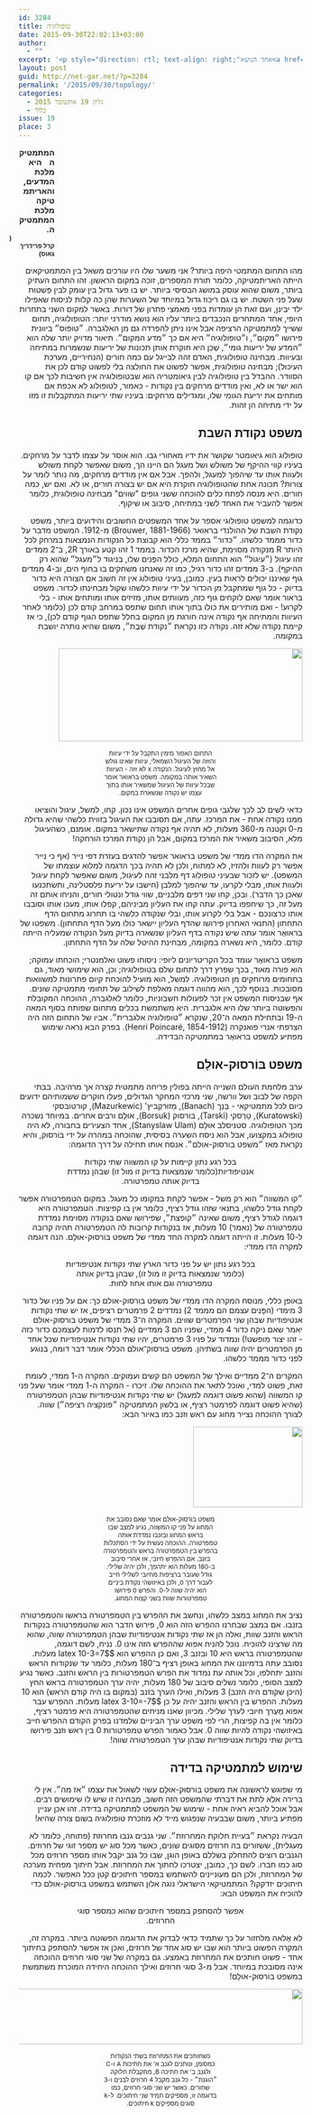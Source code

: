 ```yaml
---
id: 3284
title: טופולוגיה
date: 2015-09-30T22:02:13+03:00
author:
  - ""
excerpt: '<p style="direction: rtl; text-align: right;">אחד הנוש<a href="http://net-gar.net/wp-content/uploads/2015/09/klein_bottle-e1443613183898.png"><img class="alignright wp-image-3380 " src="http://net-gar.net/wp-content/uploads/2015/09/klein_bottle-300x225.png" alt="" width="123" height="92" /></a>אים המתמטיים היפים ביותר הוא הטופולוגיה, תחום ששייך למתמטיקה הרציפה אבל אינו ניתן להפרדה גם מן האלגברה. ״טוֹפּוֹס״ ביוונית פירושו ״מקום״, ו״טופולוגיה״ היא אם כך ״מדע המקום״. תיאור מדויק יותר שלה הוא ״המדע של יריעות גומי״, שֶׁכֵּן היא חוקרת אותן תכונות של יריעות שנשמרות במתיחה ובעיוות.</p>'
layout: post
guid: http://net-gar.net/?p=3284
permalink: '/2015/09/30/topology/'
categories:
  - גליון 19 אוקטובר 2015
  - כללי
issue: 19
place: 3
---
```

<p style="direction: rtl; text-align: right; padding-right: 440px; font-weight: bold;">
  <span style="word-spacing: 10px;">המתמטיקה היא מלכת המדעים,</span><br /> והאריתמטיקה מלכת המתמטיקה.<br /> <span style="font-size: 11px; padding-right: 76px;">(קרל פרידריך גאוס)</span>
</p>

<p style="direction: rtl; text-align: right;">
  מהו התחום המתמטי היפה ביותר? אני משער שלו היו עורכים משאל בין המתמטיקאים הייתה האריתמטיקה, כלומר תורת המספרים, זוכה במקום הראשון. זהו התחום העתיק ביותר, משום שהוא עוסק במושג הבסיסי ביותר. יש בו פער גדול בין עומק לבין פַּשְׁטוּת שעל פני השטח. יש בו גם ריכוז גדול במיוחד של השערות שהן כה קלות לניסוח שאפילו ילד יבינן, ועם זאת הן עומדות בפני מאמצי פתרון של דורות. באשר למקום השני בתחרות היופי, אחד המתחרים הנכבדים ביותר עליו הוא נושא מודרני יותר: הטופולוגיה, תחום ששייך למתמטיקה הרציפה אבל אינו ניתן להפרדה גם מן האלגברה. ״טוֹפּוֹס״ ביוונית פירושו ״מקום״, ו״טופולוגיה״ היא אם כך ״מדע המקום״. תיאור מדויק יותר שלה הוא ״המדע של יריעות גומי״, שֶׁכֵּן היא חוקרת אותן תכונות של יריעות שנשמרות במתיחה ובעיוות. מבחינה טופולוגית, האדם זהה לבייגל עם כמה חורים (הנחיריים, מערכת העיכול); מבחינה טופולוגית, אפשר לפשוט את החולצה בלי לפשוט קודם לכן את הסוודר. ההבדל בין טופולוגיה לבין גיאומטריה הוא שבטופולוגיה אין חשיבות לכך אם קו הוא ישר או לא, ואין מודדים מרחקים בין נקודות - כאמור, לטופולוג לא אכפת אם מותחים את יריעת הגומי שלו, ומגדילים מרחקים: בעיניו שתי יריעות המתקבלות זו מזו על ידי מתיחה הן זהות.
</p>

<h2 style="direction: rtl; text-align: right;">
  משפט נקודת השבת
</h2>

<p style="direction: rtl; text-align: right;">
  טופולוג הוא גיאומטר שקושר את ידיו מאחורי גבו. הוא אוסר על עצמו לדבר על מרחקים. בעיניו קווי ההיקף של משולש ושל מעגל הם היינו הך, משום שאפשר לקחת משולש ולעוות אותו עד שיהפוך למעגל, ולהפך. אבל אם אין מודדים מרחקים, מה נותר לומר על צורות? תכונה אחת שהטופולוגיה חוקרת היא אם יש בצורה חורים, או לא. ואם יש, כמה חורים. היא מנסה לפתח כלים להוכחה ששני גופים "שווים" מבחינה טופולוגית, כלומר אפשר להעביר את האחד לשני במתיחה, סיבוב או שיקוף.
</p>

<p style="direction: rtl; text-align: right;">
  כדוגמה למשפט טופולוגי אספר על אחד המשפטים החשובים והידועים ביותר, משפט נקודת השבת של ההולנדי בראואר (1881-1966 ,Brouwer) מ-1912. המשפט מדבר על כדור מממד כלשהו. ״כדור״ בממד כללי הוא קבוצת כל הנקודות הנמצאות במרחק לכל היותר R מנקודה מסוימת, שהיא מרכז הכדור. בממד 1 זהו קטע באורך 2R, ב־2 ממדים זהו עיגול (״עיגול״ הוא התחום המלא, כולל הפְּנִים שלו, בניגוד ל״מעגל״ שהוא רק ההיקף). ב-3 ממדים זהו כדור רגיל, כמו זה שאנחנו משחקים בו בחוף הים, וב-4 ממדים גוף שאיננו יכולים לראות בעין. כמובן, בעיני טופולוג אין זה חשוב אם הצורה היא כדור בדיוק - כל גוף שמתקבל מן הכדור על ידי עיוות כלשהו שקול מבחינתו לכדור. משפט בראור אומר שאם לוקחים גוף כזה, מעוותים אותו, מזיזים אותו ומותחים אותו - בלי לקרוע! - ואם מותירים את כולו בתוך אותו תחום שתפס במרחב קודם לכן (כלומר לאחר העיוות והמתיחה אף נקודה אינה חורגת מן המקום בחלל שתפס הגוף קודם לכן), כי אז קיימת נקודה שלא זזה. נקודה כזו נקראת ״נקודת שֶׁבֶת״, משום שהיא נותרה יושבת במקומה.
</p>

<p style="direction: rtl; text-align: right;">
  <img class="aligncenter wp-image-3301 " src="http://net-gar.net/wp-content/uploads/2015/09/topology1_2.png" alt="" width="433" height="165" />
</p>

<p style="direction: rtl; text-align: center; font-size: 11px; padding-right: 150px; padding-left: 150px;">
  התחום האפור מימין התקבל על ידי עיוות והזזה של העיגול השמאלי, עיוות שאינו גולש אל מחוץ לעיגול. הנקודה x לא זזה - העיוות השאיר אותה במקומה. משפט בראואר אומר שבכל עיוות של העיגול שמשאיר אותו בתוך עצמו יש נקודה שנשארת במקום.
</p>

<p style="direction: rtl; text-align: right;">
  כדאי לשים לב לכך שלגבי גופים אחרים המשפט אינו נכון. קחו, למשל, עיגול והוציאו ממנו נקודה אחת - את המרכז. עתה, אם תסובבו את העיגול בזווית כלשהי שהיא גדולה מ-0 וקטנה מ-360 מעלות, לא תהיה אף נקודה שתישאר במקום. אומנם, כשהעיגול מלא, הסיבוב משאיר את המרכז במקום, אבל הן נקודת המרכז הורחקה!
</p>

<p style="direction: rtl; text-align: right;">
  את המקרה הדו ממדי של משפט בראואר אפשר להדגים בעזרת דפי נייר (אף כי נייר אפשר רק לעוות ולהזיז, לא למתוח, ולכן לא תהיה בכך הדגמה למלוא עוצמתו של המשפט). יש לזכור שבעיני טופולוג דף מלבני זהה לעיגול, משום שאפשר לקחת עיגול ולעוות אותו, מבלי לקרעו, עד שיהפוך למלבן (חישבו על יריעת פלסטלינה, ותשתכנעו שאכן כך הדבר). ובכן, קחו שני דפים מלבניים, שווי גודל ונטולי חורים, והניחו אותם זה מעל זה, כך שיחפפו בדיוק. עתה קחו את העליון מביניהם, קפלו אותו, מעכו אותו וסובבו אותו כרצונכם - אבל בלי לקרוע אותו, ובלי שנקודה כלשהי בו תחרוג מתחום הדף התחתון (התנאי האחרון פירושו שהדף העליון יישאר כולו מעל הדף התחתון). משפטו של בראוּאֶר אומר עתה שיש נקודה בדף העליון שנשארה בדיוק מעל הנקודה שמעליה הייתה קודם. כלומר, היא נשארה במקומה, מבחינת ההיטל שלה על הדף התחתון.
</p>

<p style="direction: rtl; text-align: right;">
  משפט בראוּאֶר עומד בכל הקריטריונים ליופי: ניסוחו פשוט ואלמנטרי; הוכחתו עמוקה; הוא פורה מאוד, בכך שפרץ דרך לתחום שלם בטופולוגיה; וכן, הוא שימושי מאוד, גם בתחומים מרוחקים מן הטופולוגיה. למשל, הוא מועיל להוכחת קיום פתרונות למשוואות מסובכות. בנוסף לכך, הוא מהווה דוגמה מאלפת לשילוב של תחומי מתמטיקה שונים. אף שבניסוח המשפט אין זכר לפעולות חשבוניות, כלומר לאלגברה, ההוכחה המקובלת והפשוטה ביותר שלו היא אלגברית. היא משתמשת בכלים מתחום שפותח בסוף המאה ה-19 ובתחילת המאה ה־20, שנקרא ״טופולוגיה אלגברית״. אביו של התחום הזה היה הצרפתי אנרי פואנקרה (1854-1912 ,Henri Poincaré). בפרק הבא נראה שימוש מפתיע למשפט בראוּאֶר במתמטיקה הבדידה.
</p>

<h2 style="direction: rtl; text-align: right;">
  משפט בּוֹרסוּק-אוּלָם
</h2>

<p style="direction: rtl; text-align: right;">
  ערב מלחמת העולם השנייה הייתה בפולין פריחה מתמטית קצרה אך מרהיבה. בבתי הקפה של לבוב ושל וורשה, שני מרכזי המחקר הגדולים, פעלו חוקרים ששמותיהם ידועים כיום לכל מתמטיקאי - בַּנַך (Banach), מַזוּרקֶביץ' (Mazurkewic), קוּרטוֹבסקי (Kuratowski), טַרְסקי (Tarski), בורסוק (Borsuk), אוּלָם ורבים אחרים. במיוחד נשכרה מכך הטופולוגיה. סטניסלב אוּלָם (Stanyslaw Ulam), אחד הצעירים בחבורה, לא היה טופולוג במקצועו, אבל הוא ניסח השערה בסיסית, שהוכחה במהרה על ידי בּוֹרסוּק, והיא נקראת מאז ״משפט בורסוק-אולם״. אנסח אותו תחילה על דרך הדוגמה:
</p>

<p style="direction: rtl; text-align: center;">
  בכל רגע נתון קיימות על קו המשווה שתי נקודות<br /> אנטיפודיות(כלומר שנמצאות בדיוק זו מול זו) שבהן נמדדת<br /> בדיוק אותה טמפרטורה.
</p>

<p style="direction: rtl; text-align: right;">
  ״קו המשווה״ הוא רק משל - אפשר לקחת במקומו כל מעגל. במקום הטמפרטורה אפשר לקחת גודל כלשהו, בתנאי שזהו גודל רציף, כלומר אין בו קפיצות. הטמפרטורה היא דוגמה לגודל רציף, משום שאינה ״קופצת״, שפירושו שאם בנקודה מסוימת נמדדת טמפרטורה של (נאמר) 10 מעלות, אז בנקודות קרובות לה הטמפרטורה תהיה קרובה ל-10 מעלות. זו הייתה דוגמה למקרה החד ממדי של משפט בּוֹרסוּק-אוּלָם. הנה דוגמה למקרה הדו ממדי:
</p>

<p style="direction: rtl; text-align: center;">
  בכל רגע נתון יש על פני כדור הארץ שתי נקודות אנטיפודיות<br /> (כלומר שנמצאות בדיוק זו מול זו), שבהן בדיוק אותה<br /> טמפרטורה וגם אותו אחוז לחות.
</p>

<p style="direction: rtl; text-align: right;">
  באופן כללי, מנוסח המקרה הדו ממדי של משפט בורסוק-אולם כך: אם על פניו של כדור 3 מימדי (הפָּנִים עצמם הם מממד 2) נמדדים 2 פרמטרים רציפים, אז יש שתי נקודות אנטיפודיות שבהן שני הפרמטרים שווים. המקרה ה־3 ממדי של משפט בורסוק-אולם יאמר שאם ניקח כדור 4 ממדי, שפניו הם 3 ממדיים (אל תנסו לדמות לעצמכם כדור כזה - זהו יצור מופשט!) ונמדוד על פניו 3 פרמטרים, יהיו שתי נקודות אנטיפודיות שכל אחד מן הפרמטרים יהיה שווה בשתיהן. משפט בורסוק־אולם הכללי אומר דבר דומה, בנוגע לפני כדור מממד כלשהו.
</p>

<p style="direction: rtl; text-align: right;">
  המקרים ה־2 ממדיים ואילך של המשפט הם קשים ועמוקים. המקרה ה-1 ממדי, לעומת זאת, פשוט למדי, ואוכל לתאר את ההוכחה שלו. זיכרו - המקרה ה-1 ממדי אומר שעל פני קו המשווה (שהוא פשוט דוגמה למעגל) יש שתי נקודות אנטיפודיות שבהן הטמפרטורה (שהיא פשוט דוגמה לפרמטר רציף, או בלשון המתמטיקה ״פונקציה רציפה״) שווה. לצורך ההוכחה נצייר מחוג עם ראש וזנב כמו באיור הבא:
</p>

<p style="direction: rtl; text-align: right;">
  <img class="aligncenter wp-image-3299 size-full" src="http://net-gar.net/wp-content/uploads/2015/09/topology2_2.png" alt="" width="194" height="143" />
</p>

<p style="direction: rtl; text-align: center; font-size: 11px; padding-right: 150px; padding-left: 150px;">
  משפט בּוֹרסוּק-אוּלָם אומר שאם נסובב את המחוג על פני קו המשווה, נגיע למצב שבו בראש המחוג ובזנבו נמדדת אותה טמפרטורה. ההוכחה נעשית על ידי הסתכלות בהפרש בין הטמפרטורה בראש והטמפרטורה בזנב. אם ההפרש חיובי, אז אחרי סיבוב ב-180 מעלות הוא יתהפך, ולכן יהיה שלילי. גודל שעובר ברציפות מחיובי לשלילי חייב לעבור דרך 0, ולכן באיזושהי נקודת ביניים הוא יהיה שווה ל-0. והפרש 0 פירושו טמפרטורות שוות בשני קצות המחוג.
</p>

<p style="direction: rtl; text-align: right;">
  נציב את המחוג במצב כלשהו, ונחשב את ההפרש בין הטמפרטורה בראשו והטמפרטורה בזנבו. אם במצב שבחרנו ההפרש הזה הוא 0, פירוש הדבר הוא שהטמפרטורה בנקודות הראש והזנב שוות, ואלה הן אז שתי נקודות אנטיפודיות שבהן הטמפרטורה שווה, שהוא מה שרצינו להוכיח. נוכל להניח אפוא שההפרש הזה אינו 0. נניח, לשם דוגמה, שהטמפרטורה בראש היא 10 ובזנב 3, ואם כן ההפרש הוא $latex 10-3=7$ מעלות. נסובב עתה בדמיוננו את המחוג באופן רציף ב־180 מעלות, כלומר עד שנקודות הראש והזנב יתחלפו, וכל אותה עת נמדוד את הפרש הטמפרטורות בין הראש והזנב. כאשר נגיע למצב הסופי, כלומר נשלים סיבוב של 180 מעלות, יהיה ערך הטמפרטורה בראש החץ (היכן שקודם היה הזנב) 3 מעלות, ואילו הערך בזנב (במקום בו היה קודם הראש) הוא 10 מעלות. ההפרש בין הראש והזנב יהיה על כן $latex 3-10=-7$ מעלות. ההפרש עבר אפוא מֵעֶרך חיובי לערך שלילי. מכיוון שאנו מניחים שהטמפרטורה היא פרמטר רציף, כלומר אין בה קפיצות, הרי לפי משפט ערך הביניים שלמדנו בפרק הקודם ההפרש חייב באיזושהי נקודה להיות שווה 0. אבל כאמור הפרש טמפרטורות 0 בין ראש וזנב פירושו בדיוק שתי נקודות אנטיפודיות שבהן ערך הטמפרטורה שווה!
</p>

<h2 style="direction: rtl; text-align: right;">
  שימוש למתמטיקה בדידה
</h2>

<p style="direction: rtl; text-align: right;">
  מי שפוגש לראשונה את משפט בּוֹרסוּק-אוּלָם עשוי לשאול את עצמו ״אז מה״. אין לי ברירה אלא לתת את דברתי שהמשפט הזה חשוב, מבחינה זו שיש לו שימושים רבים. אבל אוכל להביא ראיה אחת - שימוש של המשפט למתמטיקה בדידה. זהו אכן עניין מפתיע ביותר, משום שבבעיה שנפגוש מייד לא מוזכרת טופולוגיה בשום צורה שהיא!
</p>

<p style="direction: rtl; text-align: right;">
  הבעיה נקראת ״בעיית חלוקת המחרוזת״. שני גנבים גנבו מחרוזת (פתוחה, כלומר לא מעגלית), ששזורים בה חרוזים מסוגים שונים, כאשר מכל סוג יש מספר זוגי של חרוזים. הגנבים רוצים להתחלק בשללם באופן הוגן, שבו כל גנב יקבל אותו מספר חרוזים מכל סוג כמו חברו. לשם כך, כמובן, יצטרכו לחתוך את המחרוזת. אבל חיתוך מפחית מערכה של המחרוזת, ולכן הם מעוניינים להשתמש במספר חיתוכים קטן ככל האפשר. לכמה חיתוכים יזדקקו? המתמטיקאי הישראלי נוגה אלון השתמש במשפט בורסוק-אולם כדי להוכיח את המשפט הבא:
</p>

<p style="direction: rtl; text-align: center;">
  אפשר להסתפק במספר חיתוכים שהוא כמספר סוגי<br /> החרוזים.
</p>

<p style="direction: rtl; text-align: right;">
  לא אֶלאה מלחזור על כך שתמיד כדאי לבדוק את הדוגמה הפשוטה ביותר. במקרה זה, המקרה הפשוט ביותר הוא שבו יש סוג אחד של חרוזים, ואכן אז אפשר להסתפק בחיתוך אחד - פשוט חותכים את המחרוזת באמצע. גם במקרה של שני סוגי חרוזים ההוכחה אינה מסובכת במיוחד. אבל מ-3 סוגי חרוזים ואילך ההוכחה היחידה המוכרת משתמשת במשפט בּוֹרסוּק-אוּלָם!
</p>

<p style="direction: rtl; text-align: right;">
  <img class="aligncenter wp-image-3298 size-full" src="http://net-gar.net/wp-content/uploads/2015/09/topology3.png" alt="" width="607" height="98" />
</p>

<p style="direction: rtl; text-align: center; font-size: 11px; padding-right: 150px; padding-left: 150px;">
  כשחותכים את המחרוזת בשתי הנקודות כמסומן, ונותנים לגנב א' את חתיכות A ו-C ולגנב ב' את חתיכה B, מתקבלת חלוקה ״הוגנת״ - כל גנב מקבל 4 חרוזים לבנים ו-3 שחורים. כאשר יש שני סוגי חרוזים, כמו בדוגמה זו, מספיקים תמיד שני חיתוכים. ל-k סוגים מספיקים k חיתוכים.
</p>